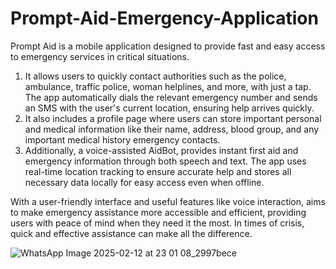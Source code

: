 # Prompt-Aid-Emergency-Application
Prompt Aid is a mobile application designed to provide fast and easy access to emergency services in critical situations.

1.   It allows users to quickly contact authorities such as the police, ambulance, traffic police, woman helplines, and more, with just a tap. The app automatically dials the relevant emergency number and sends an SMS with the user's current location, ensuring help arrives quickly.
2.   It also includes a profile page where users can store important personal and medical information like their name, address, blood group, and any important medical history emergency contacts.
3.   Additionally, a voice-assisted AidBot, provides instant first aid and emergency information through both speech and text. The app uses real-time location tracking to ensure accurate help and stores all necessary data locally for easy access even when offline.

With a user-friendly interface and useful features like voice interaction, aims to make emergency assistance more accessible and efficient, providing users with peace of mind when they need it the most. In times of crisis, quick and effective assistance can make all the difference.

![WhatsApp Image 2025-02-12 at 23 01 08_2997bece](https://github.com/user-attachments/assets/979a0621-5529-48b2-a36b-4a0fba3ac07d)
